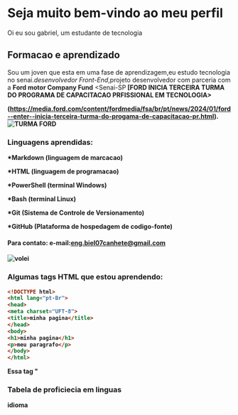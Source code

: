 # Seja muito bem-vindo ao meu perfil 
<p aling="justify"> Oi eu sou gabriel, um estudante de tecnologia 
 
  ## Formacao e aprendizado
  
   Sou um joven que esta em uma fase de aprendizagem,eu estudo tecnologia no senai.<i>desenvolvedor Front-End</i>,projeto desenvolvedor com parceria com a <strong>Ford motor Company Fund</strong> 
   <Senai-SP<strong> [FORD INICIA TERCEIRA TURMA DO PROGRAMA DE CAPACITACAO PRFISSIONAL EM TECNOLOGIA>

(https://media.ford.com/content/fordmedia/fsa/br/pt/news/2024/01/ford--enter--inicia-terceira-turma-do-progama-de-capacitacao-pr.html).
     ![TURMA FORD <ENTER>](https://www.google.com/url?sa=i&url=https%3A%2F%2Fmedia.ford.com%2Fcontent%2Ffordmedia%2Ffsa%2Fbr%2Fpt%2Fnews%2F2024%2F01%2Fford--enter--inicia-terceira-turma-do-programa-de-capacitacao-pr.html&psig=AOvVaw1iyV8vg-e6i-rptZitVWwL&ust=1708521472161000&source=images&cd=vfe&opi=89978449&ved=0CBIQJRxqFwoTCIiVz7qBuoQDFQAAAAAdAAAAABAU)
  
   ### Linguagens aprendidas:
 
  *Markdown (linguagem de marcacao)
    
   *HTML (linguagem de programacao)
   
   *PowerShell (terminal Windows)
   
   *Bash (terminal Linux)
   
   *Git (Sistema de Controle de Versionamento)
   
   *GitHub (Plataforma de hospedagem de codigo-fonte)
     
  #### Para contato: e-mail:eng.biel07canhete@gmail.com

     

![volei](https://www.animerankers.com/wp-content/uploads/2020/09/Best-volleyball-anime-1536x864.jpg)

 ### Algumas tags HTML que estou aprendendo:
 ```html
 <!DOCTYPE html>
 <html lang="pt-Br">
 <head>
 <meta charset="UFT-8">
 <title>minha pagina</title>
 </head>
 <body>
 <h1>minha pagina</h1>
<p>meu paragrafo</p>
</body>
 </html>
```
Essa tag "<DOCTYPE html>

</body>







 ### Tabela de proficiecia em linguas 

 idioma 
